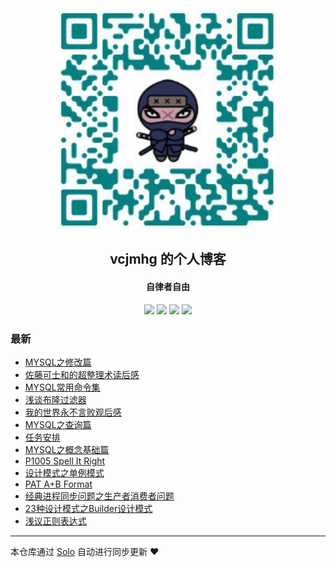 <p align="center"><img alt="vcjmhg 的个人博客" src="https://raw.githubusercontent.com/goWithHappy/pictureRepo/master/img/20190914101316.jpg"></p><h2 align="center">
vcjmhg 的个人博客
</h2>

<h4 align="center">自律者自由</h4>
<p align="center"><a title="vcjmhg 的个人博客" target="_blank" href="https://github.com/vcjmhg/solo-blog"><img src="https://img.shields.io/github/last-commit/vcjmhg/solo-blog.svg?style=flat-square&color=FF9900"></a>
<a title="GitHub repo size in bytes" target="_blank" href="https://github.com/vcjmhg/solo-blog"><img src="https://img.shields.io/github/repo-size/vcjmhg/solo-blog.svg?style=flat-square"></a>
<a title="Solo Version" target="_blank" href="https://github.com/b3log/solo/releases"><img src="https://img.shields.io/badge/solo-3.6.4-f1e05a.svg?style=flat-square&color=blueviolet"></a>
<a title="Hits" target="_blank" href="https://github.com/b3log/hits"><img src="https://hits.b3log.org/vcjmhg/solo-blog.svg"></a></p>

### 最新

* [MYSQL之修改篇](https://www.vcjmhg.top/sql_change)
* [佐藤可士和的超整理术读后感](https://www.vcjmhg.top/zotgkeuihe)
* [MYSQL常用命令集](https://www.vcjmhg.top/mysqlCommander)
* [浅谈布隆过滤器](https://www.vcjmhg.top/BloomFilter)
* [我的世界永不言败观后感](https://www.vcjmhg.top/articles/2019/09/21/1569056246080.html)
* [MYSQL之查询篇](https://www.vcjmhg.top/SQLSelect)
* [任务安排](https://www.vcjmhg.top/2019_plan)
* [MYSQL之概念基础篇](https://www.vcjmhg.top/mysql1)
* [P1005 Spell It Right](https://www.vcjmhg.top/Spell_It_Right)
* [设计模式之单例模式](https://www.vcjmhg.top/instance)
* [PAT A+B Format](https://www.vcjmhg.top/HelloPat)
* [经典进程同步问题之生产者消费者问题](https://www.vcjmhg.top/consumerMode)
* [23种设计模式之Builder设计模式](https://www.vcjmhg.top/BuilderMod)
* [浅议正则表达式](https://www.vcjmhg.top/regex)



---

本仓库通过 [Solo](https://github.com/b3log/solo) 自动进行同步更新 ❤️ 